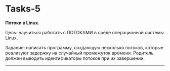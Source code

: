 # Tasks-5

**Потоки в Linux.**

Цель: научиться работать с ПОТОКАМИ в среде операционной системы Linux.

Задание: написать программу, создающую несколько потоков, которые реализуют задержку на случайный промежуток времени. Родитель
должен выводить идентификаторы потоков при их завершении.

---

